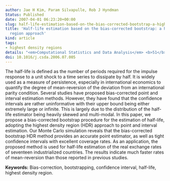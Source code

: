 ```yaml
---
author: Jae H Kim, Param Silvapulle, Rob J Hyndman
Status: Published
date: 2007-04-01 06:23:20+00:00
slug: half-life-estimation-based-on-the-bias-corrected-bootstrap-a-highest-density-region-approach
title: 'Half-life estimation based on the bias-corrected bootstrap: a highest density
  region approach'
kind: article
tags:
- highest density regions
details: "<em>Computational Statistics and Data Analysis</em> <b>51</b>(7), 3418-3432"
doi: 10.1016/j.csda.2006.07.005
---
```


The half-life is defined as the number of periods required for the impulse response to a unit shock to a time series to dissipate by half. It is widely used as a measure of persistence, especially in international economics to quantify the degree of mean-reversion of the deviation from an international parity condition. Several studies have proposed bias-corrected point and interval estimation methods. However, they have found that the confidence intervals are rather uninformative with their upper bound being either extremely large or infinite. This is largely due to the distribution of the half-life estimator being heavily skewed and multi-modal. In this paper, we propose a bias-corrected bootstrap procedure for the estimation of half-life, adopting the highest density region (HDR) approach to point and interval estimation. Our Monte Carlo simulation reveals that the bias-corrected bootstrap HDR method provides an accurate point estimator, as well as tight confidence intervals with excellent coverage rates. As an application, the proposed method is used for half-life estimation of the real exchange rates of seventeen industrialized countries. The results indicate much faster rates of mean-reversion than those reported in previous studies.

**Keywords:** Bias-correction, bootstrapping, confidence interval, half-life, highest density region.
